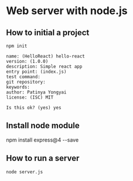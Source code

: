 # Web server with node.js

## How to initial a project

```
npm init

name: (HelloReact) hello-react
version: (1.0.0)
description: Simple react app
entry point: (index.js)
test command:
git repository:
keywords:
author: Patinya Yongyai
license: (ISC) MIT

Is this ok? (yes) yes

```
## Install node module

npm install express@4 --save

## How to run a server

```
node server.js
```
